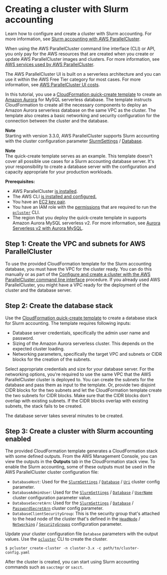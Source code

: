 # Creating a cluster with Slurm accounting<a name="tutorials_07_slurm-accounting-v3"></a>

Learn how to configure and create a cluster with Slurm accounting\. For more information, see [Slurm accounting with AWS ParallelCluster](slurm-accounting-v3.md)\.

When using the AWS ParallelCluster command line interface \(CLI\) or API, you only pay for the AWS resources that are created when you create or update AWS ParallelCluster images and clusters\. For more information, see [AWS services used by AWS ParallelCluster](aws-services-v3.md)\.

The AWS ParallelCluster UI is built on a serverless architecture and you can use it within the AWS Free Tier category for most cases\. For more information, see [AWS ParallelCluster UI costs](install-pcui-v3.md#install-pcui-costs-v3)\.

In this tutorial, you use a [CloudFormation quick\-create template](https://us-east-1.console.aws.amazon.com/cloudformation/home?region=us-east-1#/stacks/create/review?stackName=pcluster-slurm-db&templateURL=https://us-east-1-aws-parallelcluster.s3.amazonaws.com/templates/1-click/serverless-database.yaml) to create an [Amazon Aurora](https://docs.aws.amazon.com/AmazonRDS/latest/AuroraUserGuide/CHAP_AuroraOverview.html) for MySQL serverless database\. The template instructs CloudFormation to create all the necessary components to deploy an Amazon Aurora serverless database on the same VPC as the cluster\. The template also creates a basic networking and security configuration for the connection between the cluster and the database\.

**Note**  
Starting with version 3\.3\.0, AWS ParallelCluster supports Slurm accounting with the cluster configuration parameter [SlurmSettings](Scheduling-v3.md#Scheduling-v3-SlurmSettings) / [Database](Scheduling-v3.md#Scheduling-v3-SlurmSettings-Database)\.

**Note**  
The quick\-create template serves as an example\. This template doesn't cover all possible use cases for a Slurm accounting database server\. It's your responsibility to create a database server with the configuration and capacity appropriate for your production workloads\.

**Prerequisites:**
+ AWS ParallelCluster [is installed](install-v3-parallelcluster.md)\.
+ The AWS CLI [is installed and configured\.](https://docs.aws.amazon.com/cli/latest/userguide/getting-started-install.html)
+ You have an [EC2 key pair](https://docs.aws.amazon.com/AWSEC2/latest/UserGuide/ec2-key-pairs.html)\.
+ You have an IAM role with the [permissions](iam-roles-in-parallelcluster-v3.md#iam-roles-in-parallelcluster-v3-example-user-policies) that are required to run the [`pcluster`](pcluster-v3.md) CLI\.
+ The region that you deploy the quick\-create template in supports Amazon Aurora MySQL serverless v2\. For more information, see [Aurora Serverless v2 with Aurora MySQL](https://docs.aws.amazon.com/AmazonRDS/latest/AuroraUserGuide/Concepts.Aurora_Fea_Regions_DB-eng.Feature.ServerlessV2.html#Concepts.Aurora_Fea_Regions_DB-eng.Feature.ServerlessV2.amy)\.

## Step 1: Create the VPC and subnets for AWS ParallelCluster<a name="slurm-accounting-vpc-v3"></a>

To use the provided CloudFormation template for the Slurm accounting database, you must have the VPC for the cluster ready\. You can do this manually or as part of the [Configure and create a cluster with the AWS ParallelCluster command line interface](install-v3-configuring.md) procedure\. If you already used AWS ParallelCluster, you might have a VPC ready for the deployment of the cluster and the database server\.

## Step 2: Create the database stack<a name="slurm-accounting-db-stack-v3"></a>

Use the [CloudFormation quick\-create template](https://us-east-1.console.aws.amazon.com/cloudformation/home?region=us-east-1#/stacks/create/review?stackName=pcluster-slurm-db&templateURL=https://us-east-1-aws-parallelcluster.s3.amazonaws.com/templates/1-click/serverless-database.yaml) to create a database stack for Slurm accounting\. The template requires following inputs:
+ Database server credentials, specifically the admin user name and password\.
+ Sizing of the Amazon Aurora serverless cluster\. This depends on the expected cluster loading\.
+ Networking parameters, specifically the target VPC and subnets or CIDR blocks for the creation of the subnets\.

Select appropriate credentials and size for your database server\. For the networking options, you're required to use the same VPC that the AWS ParallelCluster cluster is deployed to\. You can create the subnets for the database and pass them as input to the template\. Or, provide two disjoint CIDR blocks for the two subnets and let the CloudFormation template create the two subnets for CIDR blocks\. Make sure that the CIDR blocks don't overlap with existing subnets\. If the CIDR blocks overlap with existing subnets, the stack fails to be created\.

The database server takes several minutes to be created\.

## Step 3: Create a cluster with Slurm accounting enabled<a name="slurm-accounting-create-cluster-v3"></a>

The provided CloudFormation template generates a CloudFormation stack with some defined outputs\. From the AWS Management Console, you can view the outputs in the **Outputs** tab in the CloudFormation stack view\. To enable the Slurm accounting, some of these outputs must be used in the AWS ParallelCluster cluster configuration file:
+ `DatabaseHost`: Used for the [`SlurmSettings`](Scheduling-v3.md#Scheduling-v3-SlurmSettings) / [`Database`](Scheduling-v3.md#Scheduling-v3-SlurmSettings-Database) / [`Uri`](Scheduling-v3.md#yaml-Scheduling-SlurmSettings-Database-Uri) cluster config parameter\.
+ `DatabaseAdminUser`: Used for the [`SlurmSettings`](Scheduling-v3.md#Scheduling-v3-SlurmSettings) / [`Database`](Scheduling-v3.md#Scheduling-v3-SlurmSettings-Database) / [`UserName`](Scheduling-v3.md#yaml-Scheduling-SlurmSettings-Database-UserName) cluster configuration parameter value\.
+ `DatabaseSecretArn`: Used for the [`SlurmSettings`](Scheduling-v3.md#Scheduling-v3-SlurmSettings) / [`Database`](Scheduling-v3.md#Scheduling-v3-SlurmSettings-Database) / [`PasswordSecretArn`](Scheduling-v3.md#yaml-Scheduling-SlurmSettings-Database-PasswordSecretArn) cluster config parameter\.
+ `DatabaseClientSecurityGroup`: This is the security group that's attached to the head node of the cluster that's defined in the [`HeadNode`](HeadNode-v3.md) / [`Networking`](HeadNode-v3.md#HeadNode-v3-Networking) / [`SecurityGroups`](HeadNode-v3.md#yaml-HeadNode-Networking-SecurityGroups) configuration parameter\.

Update your cluster configuration file `Database` parameters with the output values\. Use the [`pcluster`](pcluster-v3.md) CLI to create the cluster\.

```
$ pcluster create-cluster -n cluster-3.x -c path/to/cluster-config.yaml
```

After the cluster is created, you can start using Slurm accounting commands such as `sacctmgr` or `sacct`\.